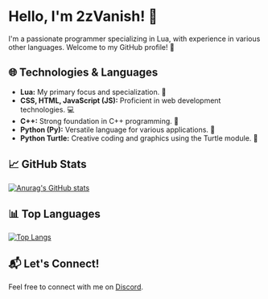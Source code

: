 # Hello, I'm 2zVanish! 👋

I'm a passionate programmer specializing in Lua, with experience in various other languages. Welcome to my GitHub profile! 🚀

## 🌐 Technologies & Languages

- **Lua:** My primary focus and specialization. 🌟
- **CSS, HTML, JavaScript (JS):** Proficient in web development technologies. 💻
- **C++:** Strong foundation in C++ programming. 🚀
- **Python (Py):** Versatile language for various applications. 🐍
- **Python Turtle:** Creative coding and graphics using the Turtle module. 🎨

## 📈 GitHub Stats

[![Anurag's GitHub stats](https://github-readme-stats.vercel.app/api?username=2zvanish&show_icons=true&theme=radical)](https://github.com/anuraghazra/github-readme-stats)

## 📊 Top Languages

[![Top Langs](https://github-readme-stats.vercel.app/api/top-langs/?username=2zvanish&layout=compact&theme=radical)](https://github.com/anuraghazra/github-readme-stats)

## 📬 Let's Connect!

Feel free to connect with me on [Discord](https://discordapp.com/users/2zvanish). 


